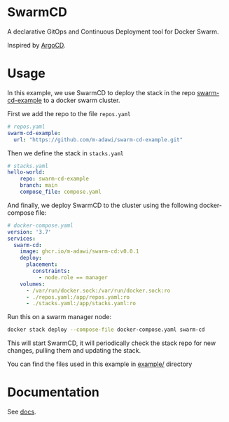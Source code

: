 # SwarmCD

A declarative GitOps and Continuous Deployment tool for Docker Swarm. 

Inspired by [ArgoCD](https://argo-cd.readthedocs.io/en/stable/). 

# Usage
In this example, we use SwarmCD to deploy the stack in the repo 
[swarm-cd-example](https://github.com/m-adawi/swarm-cd-example) to a docker swarm cluster.

First we add the repo to the file `repos.yaml`

```yaml
# repos.yaml
swarm-cd-example:
  url: "https://github.com/m-adawi/swarm-cd-example.git"
```

Then we define the stack in `stacks.yaml`

```yaml
# stacks.yaml
hello-world:
    repo: swarm-cd-example
    branch: main
    compose_file: compose.yaml
```

And finally, we deploy SwarmCD to the cluster 
using the following docker-compose file: 

```yaml
# docker-compose.yaml
version: '3.7'
services:
  swarm-cd:
    image: ghcr.io/m-adawi/swarm-cd:v0.0.1
    deploy:
      placement:
        constraints:
          - node.role == manager
    volumes:
      - /var/run/docker.sock:/var/run/docker.sock:ro
      - ./repos.yaml:/app/repos.yaml:ro
      - ./stacks.yaml:/app/stacks.yaml:ro
```

Run this on a swarm manager node:
```bash
docker stack deploy --compose-file docker-compose.yaml swarm-cd
```

This will start SwarmCD, it will periodically check the stack repo
for new changes, pulling them and updating the stack.

You can find the files used in this example in [example/](example/) directory



# Documentation
See [docs](docs/).

